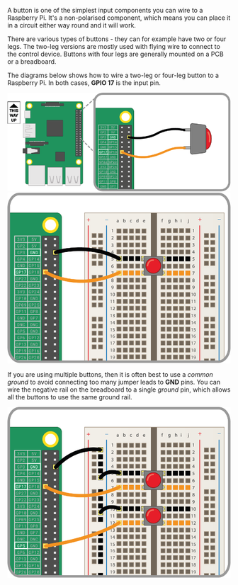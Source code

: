 A button is one of the simplest input components you can wire to a Raspberry Pi. It's a non-polarised component, which means you can place it in a circuit either way round and it will work.

There are various types of buttons - they can for example have two or four legs. The two-leg versions are mostly used with flying wire to connect to the control device. Buttons with four legs are generally mounted on a PCB or a breadboard.

The diagrams below shows how to wire a two-leg or four-leg button to a Raspberry Pi. In both cases, **GPIO 17** is the input pin.

![2-pin-btn](images/2-pin-button.png)
![4-pin-btn](images/4-pin-button.png)

If you are using multiple buttons, then it is often best to use a *common ground* to avoid connecting too many jumper leads to **GND** pins. You can wire the negative rail on the breadboard to a single *ground* pin, which allows all the buttons to use the same ground rail.

![2x4-pin-btn](images/2x4-pin-button.png)
